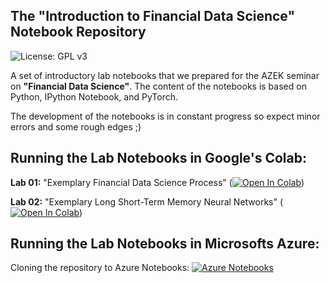 ## The "Introduction to Financial Data Science" Notebook Repository

![License: GPL v3](https://img.shields.io/badge/License-GPLv3-blue.svg)

A set of introductory lab notebooks that we prepared for the AZEK seminar on **"Financial Data Science"**. The content of the notebooks is based on Python, IPython Notebook, and PyTorch.

The development of the notebooks is in constant progress so expect minor errors and some rough edges ;)

## Running the Lab Notebooks in Google's Colab:

**Lab 01:** "Exemplary Financial Data Science Process" ([![Open In Colab](https://colab.research.google.com/assets/colab-badge.svg)](https://colab.research.google.com/github/financial-data-science/azek_seminar/blob/master/lab_01/azek_colab_01.ipynb))

**Lab 02:** "Exemplary Long Short-Term Memory Neural Networks" ([![Open In Colab](https://colab.research.google.com/assets/colab-badge.svg)](https://colab.research.google.com/github/financial-data-science/azek_seminar/blob/master/lab_02/azek_colab_02.ipynb))

## Running the Lab Notebooks in Microsofts Azure:

Cloning the repository to Azure Notebooks: [![Azure Notebooks](https://notebooks.azure.com/launch.png)](https://notebooks.azure.com/import/gh/financial-data-science/azek_seminar)
